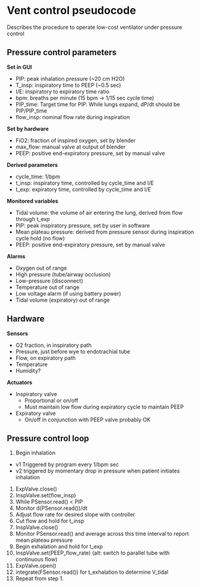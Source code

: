 # Vent control pseudocode
Describes the procedure to operate low-cost ventilator under pressure control

## Pressure control parameters
**Set in GUI**
- PIP: peak inhalation pressure (~20 cm H2O)
- T_insp: inspiratory time to PEEP (~0.5 sec)
- I/E: inspiratory to expiratory time ratio
- bpm: breaths per minute (15 bpm -> 1/15 sec cycle time)
- PIP_time: Target time for PIP. While lungs expand, dP/dt should be PIP/PIP_time
- flow_insp: nominal flow rate during inspiration

**Set by hardware**
- FiO2: fraction of inspired oxygen, set by blender
- max_flow: manual valve at output of blender
- PEEP: positive end-expiratory pressure, set by manual valve

**Derived parameters**
- cycle_time: 1/bpm
- t_insp: inspiratory time, controlled by cycle_time and I/E
- t_exp: expiratory time, controlled by cycle_time and I/E

**Monitored variables**
- Tidal volume: the volume of air entering the lung, derived from flow through t_exp
- PIP: peak inspiratory pressure, set by user in software
- Mean plateau pressure: derived from pressure sensor during inspiration cycle hold (no flow)
- PEEP: positive end-expiratory pressure, set by manual valve

**Alarms**
- Oxygen out of range
- High pressure (tube/airway occlusion)
- Low-pressure (disconnect)
- Temperature out of range 
- Low voltage alarm (if using battery power)
- Tidal volume (expiratory) out of range

## Hardware
**Sensors**
- O2 fraction, in inspiratory path
- Pressure, just before wye to endotrachial tube
- Flow, on expiratory path
- Temperature
- Humidity?

**Actuators**
- Inspiratory valve
  - Proportional or on/off
  - Must maintain low flow during expiratory cycle to maintain PEEP
- Expiratory valve
  - On/off in conjunction with PEEP valve probably OK

## Pressure control loop
1. Begin inhalation
  - v1 Triggered by program every 1/bpm sec
  - v2 triggered by momentary drop in pressure when patient initiates inhalation
  1. ExpValve.close()
  2. InspValve.set(flow_insp)
2. While PSensor.read() < PIP
  1. Monitor d(PSensor.read())/dt
  2. Adjust flow rate for desired slope with controller
4. Cut flow and hold for t_insp
  1. InspValve.close()
  2. Monitor PSensor.read() and average across this time interval to report mean plateau pressure
5. Begin exhalation and hold for t_exp
  1. InspValve.set(PEEP_flow_rate) (alt: switch to parallel tube with continuous flow)
  2. ExpValve.open()
  3. integrate(FSensor.read()) for t_exhalation to determine V_tidal
6. Repeat from step 1.
